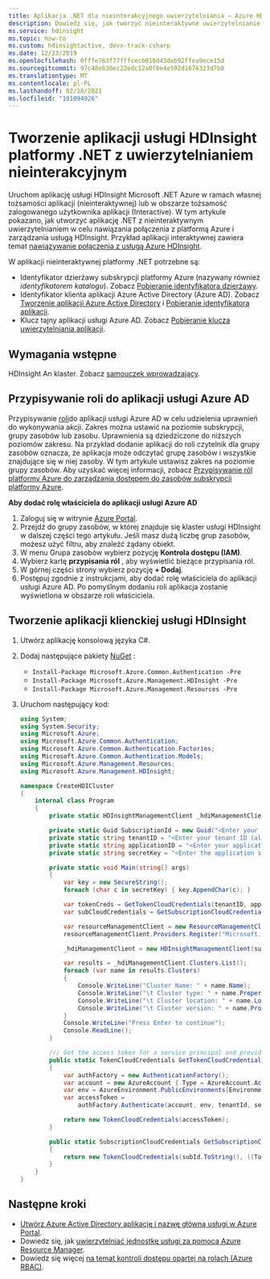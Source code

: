 ```yaml
---
title: Aplikacja .NET dla nieinterakcyjnego uwierzytelniania — Azure HDInsight
description: Dowiedz się, jak tworzyć nieinteraktywne uwierzytelnianie Microsoft .NET aplikacji w usłudze Azure HDInsight.
ms.service: hdinsight
ms.topic: how-to
ms.custom: hdinsightactive, devx-track-csharp
ms.date: 12/23/2019
ms.openlocfilehash: 0fffe763f77fffcec6010d43deb92ffea9ece15d
ms.sourcegitcommit: 97c48e630ec22edc12a0f8e4e592d1676323d7b0
ms.translationtype: MT
ms.contentlocale: pl-PL
ms.lasthandoff: 02/18/2021
ms.locfileid: "101094926"
---
```

# <a name="create-a-non-interactive-authentication-net-hdinsight-application"></a>Tworzenie aplikacji usługi HDInsight platformy .NET z uwierzytelnianiem nieinterakcyjnym

Uruchom aplikację usługi HDInsight Microsoft .NET Azure w ramach własnej tożsamości aplikacji (nieinteraktywnej) lub w obszarze tożsamość zalogowanego użytkownika aplikacji (Interactive). W tym artykule pokazano, jak utworzyć aplikację .NET z nieinteraktywnym uwierzytelnianiem w celu nawiązania połączenia z platformą Azure i zarządzania usługą HDInsight. Przykład aplikacji interaktywnej zawiera temat [nawiązywanie połączenia z usługą Azure HDInsight](hdinsight-administer-use-dotnet-sdk.md#connect-to-azure-hdinsight).

W aplikacji nieinteraktywnej platformy .NET potrzebne są:

* Identyfikator dzierżawy subskrypcji platformy Azure (nazywany również *identyfikatorem katalogu*). Zobacz [Pobieranie identyfikatora dzierżawy](../active-directory/develop/howto-create-service-principal-portal.md#get-tenant-and-app-id-values-for-signing-in).
* Identyfikator klienta aplikacji Azure Active Directory (Azure AD). Zobacz [Tworzenie aplikacji Azure Active Directory](../active-directory/develop/howto-create-service-principal-portal.md#register-an-application-with-azure-ad-and-create-a-service-principal) i [Pobieranie identyfikatora aplikacji](../active-directory/develop/howto-create-service-principal-portal.md#get-tenant-and-app-id-values-for-signing-in).
* Klucz tajny aplikacji usługi Azure AD. Zobacz [Pobieranie klucza uwierzytelniania aplikacji](../active-directory/develop/howto-create-service-principal-portal.md#get-tenant-and-app-id-values-for-signing-in).

## <a name="prerequisites"></a>Wymagania wstępne

HDInsight An klaster. Zobacz [samouczek wprowadzający](hadoop/apache-hadoop-linux-tutorial-get-started.md).

## <a name="assign-a-role-to-the-azure-ad-application"></a>Przypisywanie roli do aplikacji usługi Azure AD

Przypisywanie [roli](../role-based-access-control/built-in-roles.md)do aplikacji usługi Azure AD w celu udzielenia uprawnień do wykonywania akcji. Zakres można ustawić na poziomie subskrypcji, grupy zasobów lub zasobu. Uprawnienia są dziedziczone do niższych poziomów zakresu. Na przykład dodanie aplikacji do roli czytelnik dla grupy zasobów oznacza, że aplikacja może odczytać grupę zasobów i wszystkie znajdujące się w niej zasoby. W tym artykule ustawisz zakres na poziomie grupy zasobów. Aby uzyskać więcej informacji, zobacz [Przypisywanie ról platformy Azure do zarządzania dostępem do zasobów subskrypcji platformy Azure](../role-based-access-control/role-assignments-portal.md).

**Aby dodać rolę właściciela do aplikacji usługi Azure AD**

1. Zaloguj się w witrynie [Azure Portal](https://portal.azure.com).
1. Przejdź do grupy zasobów, w której znajduje się klaster usługi HDInsight w dalszej części tego artykułu. Jeśli masz dużą liczbę grup zasobów, możesz użyć filtru, aby znaleźć żądany obiekt.
1. W menu Grupa zasobów wybierz pozycję **Kontrola dostępu (IAM)**.
1. Wybierz kartę **przypisania ról** , aby wyświetlić bieżące przypisania ról.
1. W górnej części strony wybierz pozycję **+ Dodaj**.
1. Postępuj zgodnie z instrukcjami, aby dodać rolę właściciela do aplikacji usługi Azure AD. Po pomyślnym dodaniu roli aplikacja zostanie wyświetlona w obszarze roli właściciela.

## <a name="develop-an-hdinsight-client-application"></a>Tworzenie aplikacji klienckiej usługi HDInsight

1. Utwórz aplikację konsolową języka C#.
2. Dodaj następujące pakiety [NuGet](https://www.nuget.org/) :

    * `Install-Package Microsoft.Azure.Common.Authentication -Pre`
    * `Install-Package Microsoft.Azure.Management.HDInsight -Pre`
    * `Install-Package Microsoft.Azure.Management.Resources -Pre`

3. Uruchom następujący kod:

    ```csharp
    using System;
    using System.Security;
    using Microsoft.Azure;
    using Microsoft.Azure.Common.Authentication;
    using Microsoft.Azure.Common.Authentication.Factories;
    using Microsoft.Azure.Common.Authentication.Models;
    using Microsoft.Azure.Management.Resources;
    using Microsoft.Azure.Management.HDInsight;
    
    namespace CreateHDICluster
    {
        internal class Program
        {
            private static HDInsightManagementClient _hdiManagementClient;
    
            private static Guid SubscriptionId = new Guid("<Enter your Azure subscription ID>");
            private static string tenantID = "<Enter your tenant ID (also called directory ID)>";
            private static string applicationID = "<Enter your application ID>";
            private static string secretKey = "<Enter the application secret key>";
    
            private static void Main(string[] args)
            {
                var key = new SecureString();
                foreach (char c in secretKey) { key.AppendChar(c); }
    
                var tokenCreds = GetTokenCloudCredentials(tenantID, applicationID, key);
                var subCloudCredentials = GetSubscriptionCloudCredentials(tokenCreds, SubscriptionId);
    
                var resourceManagementClient = new ResourceManagementClient(subCloudCredentials);
                resourceManagementClient.Providers.Register("Microsoft.HDInsight");
    
                _hdiManagementClient = new HDInsightManagementClient(subCloudCredentials);
    
                var results = _hdiManagementClient.Clusters.List();
                foreach (var name in results.Clusters)
                {
                    Console.WriteLine("Cluster Name: " + name.Name);
                    Console.WriteLine("\t Cluster type: " + name.Properties.ClusterDefinition.ClusterType);
                    Console.WriteLine("\t Cluster location: " + name.Location);
                    Console.WriteLine("\t Cluster version: " + name.Properties.ClusterVersion);
                }
                Console.WriteLine("Press Enter to continue");
                Console.ReadLine();
            }
    
            /// Get the access token for a service principal and provided key.          
            public static TokenCloudCredentials GetTokenCloudCredentials(string tenantId, string clientId, SecureString secretKey)
            {
                var authFactory = new AuthenticationFactory();
                var account = new AzureAccount { Type = AzureAccount.AccountType.ServicePrincipal, Id = clientId };
                var env = AzureEnvironment.PublicEnvironments[EnvironmentName.AzureCloud];
                var accessToken =
                    authFactory.Authenticate(account, env, tenantId, secretKey, ShowDialog.Never).AccessToken;
    
                return new TokenCloudCredentials(accessToken);
            }
    
            public static SubscriptionCloudCredentials GetSubscriptionCloudCredentials(SubscriptionCloudCredentials creds, Guid subId)
            {
                return new TokenCloudCredentials(subId.ToString(), ((TokenCloudCredentials)creds).Token);
            }
        }
    }
    ```

## <a name="next-steps"></a>Następne kroki

* [Utwórz Azure Active Directory aplikację i nazwę główną usługi w Azure Portal](../active-directory/develop/howto-create-service-principal-portal.md).
* Dowiedz się, jak [uwierzytelniać jednostkę usługi za pomocą Azure Resource Manager](../active-directory/develop/howto-authenticate-service-principal-powershell.md).
* Dowiedz się więcej [na temat kontroli dostępu opartej na rolach (Azure RBAC)](../role-based-access-control/role-assignments-portal.md).
